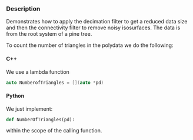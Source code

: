 ### Description
Demonstrates how to apply the decimation filter to get a reduced data size and then the connectivity filter to remove noisy isosurfaces. The data is from the root system of a pine tree.

To count the number of triangles in the polydata we do the following:
#### C++
We use a lambda function
``` c++
auto NumberofTriangles = [](auto *pd)
```
#### Python
We just implement:
``` python
def NumberOfTriangles(pd):
```
within the scope of the calling function.

